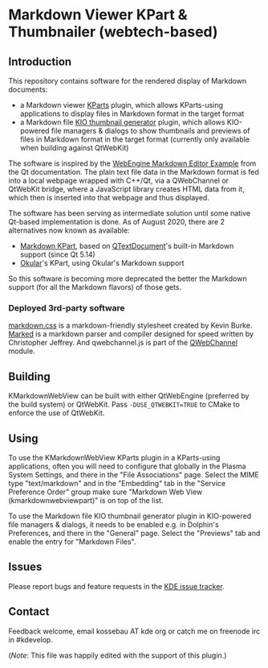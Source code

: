 # Markdown Viewer KPart & Thumbnailer (webtech-based)

## Introduction

This repository contains software for the rendered display of Markdown documents:

* a Markdown viewer [KParts](https://api.kde.org/frameworks/kparts/html/index.html) plugin, which allows KParts-using applications to display files in Markdown format in the target format
* a Markdown file [KIO thumbnail generator](https://api.kde.org/frameworks/kio/html/classThumbCreator.html) plugin, which allows KIO-powered file managers & dialogs to show thumbnails and previews of files in Markdown format in the target format (currently only available when building against QtWebKit)

The software is inspired by the [WebEngine Markdown Editor Example](https://doc.qt.io/qt-5/qtwebengine-webenginewidgets-markdowneditor-example.html) from the Qt documentation. The plain text file data in the Markdown format is fed into a local webpage wrapped with C++/Qt, via a QWebChannel or QtWebKit bridge, where a JavaScript library creates HTML data from it, which then is inserted into that webpage and thus displayed.

The software has been serving as intermediate solution until some native Qt-based implementation is done. As of August 2020, there are 2 alternatives now known as available:
* [Markdown KPart](https://commits.kde.org/markdownpart), based on [QTextDocument](https://doc.qt.io/qt-5/qtextdocument.html)'s built-in Markdown support (since Qt 5.14)
* [Okular](https://okular.kde.org/)'s KPart, using Okular's Markdown support

So this software is becoming more deprecated the better the Markdown support (for all the Markdown flavors) of those gets.

### Deployed 3rd-party software

[markdown.css](https://kevinburke.bitbucket.io/markdowncss/) is a markdown-friendly stylesheet created by Kevin Burke.
[Marked](https://github.com/markedjs/marked) is a markdown parser and compiler designed for speed written by Christopher Jeffrey.
And qwebchannel.js is part of the [QWebChannel](https://doc.qt.io/qt-5/qwebchannel.html) module.

## Building

KMarkdownWebView can be built with either QtWebEngine (preferred by the build system) or QtWebKit. Pass `-DUSE_QTWEBKIT=TRUE` to CMake to enforce the use of QtWebKit.

## Using

To use the KMarkdownWebView KParts plugin in a KParts-using applications, often you will need to configure that globally in the Plasma System Settings, and there in the "File Associations" page.
Select the MIME type "text/markdown" and in the "Embedding" tab in the "Service Preference Order" group make sure "Markdown Web View (kmarkdownwebviewpart)" is on top of the list.

To use the Markdown file KIO thumbnail generator plugin in KIO-powered file managers & dialogs, it needs to be enabled e.g. in Dolphin's Preferences, and there in the "General" page.
Select the "Previews" tab and enable the entry for "Markdown Files".

## Issues

Please report bugs and feature requests in the [KDE issue tracker](https://bugs.kde.org/enter_bug.cgi?product=kmarkdownwebview).

## Contact

Feedback welcome, email kossebau AT kde org or catch me on freenode irc in #kdevelop.

(*Note*: This file was happily edited with the support of this plugin.)
